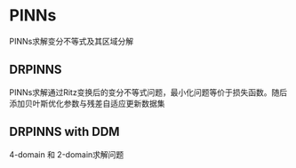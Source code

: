 # PINNs
PINNs求解变分不等式及其区域分解
## DRPINNS
PINNs求解通过Ritz变换后的变分不等式问题，最小化问题等价于损失函数。随后添加贝叶斯优化参数与残差自适应更新数据集

## DRPINNS with DDM
4-domain 和 2-domain求解问题
